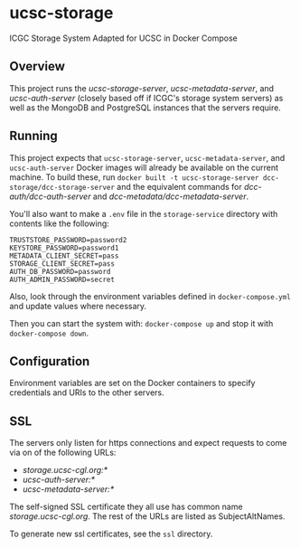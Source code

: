 # ucsc-storage
ICGC Storage System Adapted for UCSC in Docker Compose

## Overview
This project runs the _ucsc-storage-server_, _ucsc-metadata-server_, and _ucsc-auth-server_ (closely based off if ICGC's storage system servers) as well as the MongoDB and PostgreSQL instances that the servers require.

## Running
This project expects that `ucsc-storage-server`, `ucsc-metadata-server`, and `ucsc-auth-server` Docker images will already be available on the current machine. To build these, run `docker built -t ucsc-storage-server dcc-storage/dcc-storage-server` and the equivalent commands for _dcc-auth/dcc-auth-server_ and _dcc-metadata/dcc-metadata-server_. 

You'll also want to make a `.env` file in the `storage-service` directory with contents like the following:

```
TRUSTSTORE_PASSWORD=password2
KEYSTORE_PASSWORD=password1
METADATA_CLIENT_SECRET=pass
STORAGE_CLIENT_SECRET=pass
AUTH_DB_PASSWORD=password
AUTH_ADMIN_PASSWORD=secret
```

Also, look through the environment variables defined in `docker-compose.yml` and update values where necessary.

Then you can start the system with: `docker-compose up` and stop it with `docker-compose down`.

## Configuration
Environment variables are set on the Docker containers to specify credentials and URIs to the other servers.

## SSL
The servers only listen for https connections and expect requests to come via on of the following URLs:
- _storage.ucsc-cgl.org:*_
- _ucsc-auth-server:*_
- _ucsc-metadata-server:*_

The self-signed SSL certificate they all use has common name _storage.ucsc-cgl.org_. The rest of the URLs are listed as SubjectAltNames.

To generate new ssl certificates, see the `ssl` directory.